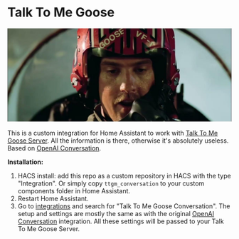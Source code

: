 # Talk To Me Goose 
![Logo](assets/logo.jpg)

This is a custom integration for Home Assistant to work with [Talk To Me Goose Server](https://github.com/eslavnov/ttmg_server). All the information is there, otherwise it's absolutely useless.
Based on [OpenAI Conversation](https://www.home-assistant.io/integrations/openai_conversation/).

**Installation:**
1. HACS install: add this repo as a custom repository in HACS with the type "Integration". Or simply copy `ttgm_conversation` to your custom components folder in Home Assistant.
2. Restart Home Assistant.
3. Go to [integrations](https://my.home-assistant.io/redirect/integrations/) and search for "Talk To Me Goose Conversation". The setup and settings are mostly the same as with the original [OpenAI Conversation](https://www.home-assistant.io/integrations/openai_conversation/) integration. All these settings will be passed to your Talk To Me Goose Server.
